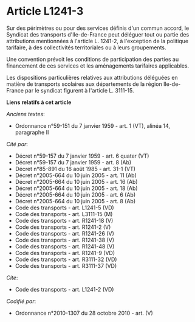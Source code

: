 # Article L1241-3

Sur des périmètres ou pour des services définis d'un commun accord, le Syndicat des transports d'Ile-de-France peut déléguer
tout ou partie des attributions mentionnées à l'article L. 1241-2, à l'exception de la politique tarifaire, à des
collectivités territoriales ou à leurs groupements. 

Une convention prévoit les conditions de participation des parties au financement de ces services et les aménagements
tarifaires applicables. 

Les dispositions particulières relatives aux attributions déléguées en matière de transports scolaires aux départements de la
région Ile-de-France par le syndicat figurent à l'article L. 3111-15.

**Liens relatifs à cet article**

_Anciens textes_:

  - Ordonnance n°59-151 du 7 janvier 1959 - art. 1 (VT), alinéa 14, paragraphe II

_Cité par_:

  - Décret n°59-157 du 7 janvier 1959 - art. 6 quater (VT)
  - Décret n°59-157 du 7 janvier 1959 - art. 8 (Ab)
  - Décret n°85-891 du 16 août 1985 - art. 31-1 (VT)
  - Décret n°2005-664 du 10 juin 2005 - art. 11 (Ab)
  - Décret n°2005-664 du 10 juin 2005 - art. 16 (Ab)
  - Décret n°2005-664 du 10 juin 2005 - art. 18 (Ab)
  - Décret n°2005-664 du 10 juin 2005 - art. 6 (Ab)
  - Décret n°2005-664 du 10 juin 2005 - art. 8 (Ab)
  - Code des transports - art. L1241-5 (VD)
  - Code des transports - art. L3111-15 (M)
  - Code des transports - art. R1241-18 (V)
  - Code des transports - art. R1241-2 (V)
  - Code des transports - art. R1241-26 (V)
  - Code des transports - art. R1241-38 (V)
  - Code des transports - art. R1241-48 (V)
  - Code des transports - art. R1241-9 (VD)
  - Code des transports - art. R3111-32 (VD)
  - Code des transports - art. R3111-37 (VD)

_Cite_:

  - Code des transports - art. L1241-2 (VD)

_Codifié par_:

  - Ordonnance n°2010-1307 du 28 octobre 2010 - art. (V)
